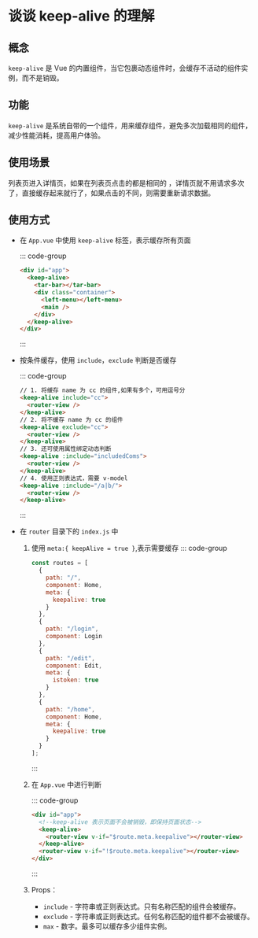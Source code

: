 # 谈谈 keep-alive 的理解

<article-info/>

## 概念

`keep-alive` 是 Vue 的内置组件，当它包裹动态组件时，会缓存不活动的组件实例，而不是销毁。

## 功能

`keep-alive` 是系统自带的一个组件，用来缓存组件，避免多次加载相同的组件，减少性能消耗，提高用户体验。

## 使用场景

列表页进入详情页，如果在列表页点击的都是相同的 ，详情页就不用请求多次了，直接缓存起来就行了，如果点击的不同，则需要重新请求数据。

## 使用方式

- 在 `App.vue` 中使用 `keep-alive` 标签，表示缓存所有页面

  ::: code-group

  ```html
  <div id="app">
    <keep-alive>
      <tar-bar></tar-bar>
      <div class="container">
        <left-menu></left-menu>
        <main />
      </div>
    </keep-alive>
  </div>
  ```

  :::

- 按条件缓存，使用 `include`，`exclude` 判断是否缓存

  ::: code-group

  ```html
  // 1. 将缓存 name 为 cc 的组件,如果有多个，可用逗号分
  <keep-alive include="cc">
    <router-view />
  </keep-alive>
  // 2. 将不缓存 name 为 cc 的组件
  <keep-alive exclude="cc">
    <router-view />
  </keep-alive>
  // 3. 还可使用属性绑定动态判断
  <keep-alive :include="includedComs">
    <router-view />
  </keep-alive>
  // 4. 使用正则表达式，需要 v-model
  <keep-alive :include="/a|b/">
    <router-view />
  </keep-alive>
  ```

  :::

- 在 `router` 目录下的 `index.js` 中

  1. 使用 `meta:{ keepAlive = true }`,表示需要缓存
     ::: code-group

     ```jsx
     const routes = [
       {
         path: "/",
         component: Home,
         meta: {
           keepalive: true
         }
       },
       {
         path: "/login",
         component: Login
       },
       {
         path: "/edit",
         component: Edit,
         meta: {
           istoken: true
         }
       },
       {
         path: "/home",
         component: Home,
         meta: {
           keepalive: true
         }
       }
     ];
     ```

     :::

  2. 在 `App.vue` 中进行判断

     ::: code-group

     ```html
     <div id="app">
       <!--keep-alive 表示页面不会被销毁，即保持页面状态-->
       <keep-alive>
         <router-view v-if="$route.meta.keepalive"></router-view>
       </keep-alive>
       <router-view v-if="!$route.meta.keepalive"></router-view>
     </div>
     ```

     :::

  3. Props：
     - `include` - 字符串或正则表达式。只有名称匹配的组件会被缓存。
     - `exclude` - 字符串或正则表达式。任何名称匹配的组件都不会被缓存。
     - `max` - 数字。最多可以缓存多少组件实例。
